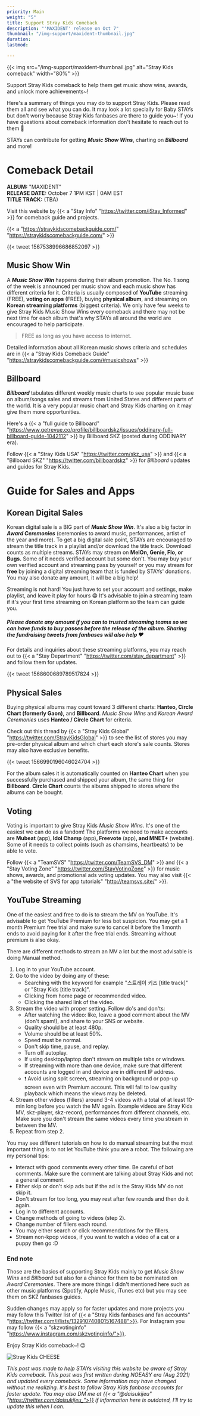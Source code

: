 ```yaml
---
priority: Main
weight: "5"
title: Support Stray Kids Comeback
description: "'MAXIDENT' release on Oct 7"
thumbnail: "/img-support/maxident-thumbnail.jpg"
duration: 
lastmod: 

---
```

{{< img src="/img-support/maxident-thumbnail.jpg" alt="Stray Kids comeback" width="80%" >}}

Support Stray Kids comeback to help them get music show wins, awards, and unlock more achievements\~!

Here's a summary of things you may do to support Stray Kids. Please read them all and see what you can do. It may look a lot specially for Baby STAYs but don't worry because Stray Kids fanbases are there to guide you\~! If you have questions about comeback information don't hesitate to reach out to them 🤗

STAYs can contribute for getting **_Music Show Wins_**, charting on **_Billboard_** and more!

# Comeback Detail

**ALBUM:** "MAXIDENT"  
**RELEASE DATE:** October 7 1PM KST | 0AM EST  
**TITLE TRACK:** (TBA)

Visit this website by {{< a "Stay Info" "https://twitter.com/iStay_Informed" >}} for comeback guide and projects.

{{< a "https://straykidscomebackguide.com/" "https://straykidscomebackguide.com/" >}}

{{< tweet 1567538996686852097 >}}

## Music Show Win

A **_Music Show Win_** happens during their album promotion. The No. 1 song of the week is announced per music show and each music show has different criteria for it. Criteria is usually composed of **YouTube** streaming (FREE), **voting on apps** (FREE), buying **physical album**, and streaming on **Korean streaming platforms** (biggest criteria). We only have few weeks to give Stray Kids Music Show Wins every comeback and there may not be next time for each album that's why STAYs all around the world are encouraged to help participate.

> FREE as long as you have access to internet.

Detailed information about all Korean music shows criteria and schedules are in {{< a "Stray Kids Comeback Guide" "https://straykidscomebackguide.com/#musicshows" >}}

## Billboard

**_Billboard_** tabulates different weekly music charts to see popular music base on album/songs sales and streams from United States and different parts of the world. It is a very popular music chart and Stray Kids charting on it may give them more opportunities.

Here's a {{< a "full guide to Billboard" "https://www.getrevue.co/profile/billboardskz/issues/oddinary-full-billboard-guide-1042112" >}}  by Billboard SKZ (posted during ODDINARY era).

Follow {{< a "Stray Kids USA" "https://twitter.com/skz_usa" >}} and {{< a "Billboard SKZ" "https://twitter.com/billboardskz" >}} for _Billboard_ updates and guides for Stray Kids.

# Guide for Sales and Apps

## Korean Digital Sales

Korean digital sale is a BIG part of **_Music Show Win_**. It's also a big factor in **_Award Ceremonies_** (ceremonies to award music, performances, artist of the year and more). To get a big digital sale point, STAYs are encouraged to stream the title track in a playlist and/or download the title track. Download counts as multiple streams. STAYs may stream on **MelOn, Genie, Flo, or Bugs.** Some of it needs verified account but some don't. You may buy your own verified account and streaming pass by yourself or you may stream for **free** by joining a digital streaming team that is funded by STAYs' donations. You may also donate any amount, it will be a big help!

Streaming is not hard! You just have to set your account and settings, make playlist, and leave it play for hours 😁 It's advisable to join a streaming team if it's your first time streaming on Korean platform so the team can guide you.

##### Please donate any amount if you can to trusted streaming teams so we can have funds to buy passes before the release of the album. Sharing the fundraising tweets from fanbases will also help ❤️

For details and inquiries about these streaming platforms, you may reach out to {{< a "Stay Department" "https://twitter.com/stay_department" >}} and follow them for updates.

{{< tweet 1568600689789517824 >}}

## Physical Sales

Buying physical albums may count toward 3 different charts: **Hanteo, Circle Chart (formerly Gaon),** and **Billboard**. _Music Show Wins_ and _Korean_ _Award Ceremonies_ uses **Hanteo / Circle Chart** for criteria.

Check out this thread by {{< a "Stray Kids Global" "https://twitter.com/StrayKidsGlobal" >}} to see the list of stores you may pre-order physical album and which chart each store's sale counts. Stores may also have exclusive benefits.

{{< tweet 1566990196046024704 >}}

For the album sales it is automatically counted on **Hanteo Chart** when you successfully purchased and shipped your album, the same thing for **Billboard**. **Circle Chart** counts the albums shipped to stores where the albums can be bought.

## Voting

Voting is important to give Stray Kids _Music Show Wins_. It's one of the easiest we can do as a fandom! The platforms we need to make accounts are **Mubeat** (app)**, Idol Champ** (app)**, Freevote** (app)**, and MNET+** (website). Some of it needs to collect points (such as chamsims, heartbeats) to be able to vote.

Follow {{< a "TeamSVS" "https://twitter.com/TeamSVS_DM" >}} and {{< a "Stay Voting Zone" "https://twitter.com/StayVotingZone" >}} for music shows, awards, and promotional ads voting updates. You may also visit {{< a "the website of SVS for app tutorials" "http://teamsvs.site/" >}}.

## YouTube Streaming

One of the easiest and free to do is to stream the MV on YouTube. It's advisable to get YouTube Premium for less bot suspicion. You may get a 1 month Premium free trial and make sure to cancel it before the 1 month ends to avoid paying for it after the free trial ends. Streaming without premium is also okay.

There are different methods to stream an MV a lot but the most advisable is doing Manual method.

1. Log in to your YouTube account.
2. Go to the video by doing any of these:
   * Searching with the keyword for example "스트레이 키즈 \[title track\]" or "Stray Kids \[title track\]".
   * Clicking from home page or recommended video.
   * Clicking the shared link of the video.
3. Stream the video with proper setting. Follow do's and don'ts:
   * After watching the video: like, leave a good comment about the MV (don't spam!), and share to your SNS or website.
   * Quality should be at least 480p.
   * Volume should be at least 50%.
   * Speed must be normal.
   * Don't skip time, pause, and replay.
   * Turn off autoplay.
   * If using desktop/laptop don't stream on multiple tabs or windows.
   * If streaming with more than one device, make sure that different accounts are logged in and device are in different IP address.
   * ❗ Avoid using split screen, streaming on background or pop-up screen even with Premium account. This will fall to low quality playback which means the views may be deleted.
4. Stream other videos (fillers) around 3-4 videos with a total of at least 10-min long before you watch the MV again. Example videos are Stray Kids MV, skz-player, skz-record, performances from different channels, etc. Make sure you don't stream the same videos every time you stream in between the MV.
5. Repeat from step 2.

You may see different tutorials on how to do manual streaming but the most important thing is to not let YouTube think you are a robot. The following are my personal tips:

* Interact with good comments every other time. Be careful of bot comments. Make sure the comment are talking about Stray Kids and not a general comment.
* Either skip or don't skip ads but if the ad is the Stray Kids MV do not skip it.
* Don't stream for too long, you may rest after few rounds and then do it again.
* Log in to different accounts.
* Change methods of going to videos (step 2).
* Change number of fillers each round.
* You may either search or click recommendations for the fillers.
* Stream non-kpop videos, if you want to watch a video of a cat or a puppy then go :D

### End note

Those are the basics of supporting Stray Kids mainly to get _Music Show Wins_ and _Billboard_ but also for a chance for them to be nominated on _Award Ceremonies_. There are more things I didn't mentioned here such as other music platforms (Spotify, Apple Music, iTunes etc) but you may see them on SKZ fanbases guides.

Sudden changes may apply so for faster updates and more projects you may follow this Twitter list of {{< a "Stray Kids fanbases and fan accounts" "https://twitter.com/i/lists/1329107408015167488">}}. For Instagram you may follow {{< a "skzvotinginfo" "https://www.instagram.com/skzvotinginfo/">}}.

Enjoy Stray Kids comeback\~! :wink:

![Stray Kids CHEESE](images/skz-cheese.jpg)

_This post was made to help STAYs visiting this website be aware of Stray Kids comeback. This post was first written during NOEASY era (Aug 2021) and updated every comeback. Some information may have changed without me realizing. It's best to follow Stray Kids fanbase accounts for faster update. You may also DM me at {{< a "@daisukijeu" "https://twitter.com/daisukijeu_">}} if information here is outdated, I'll try to update this when I can._